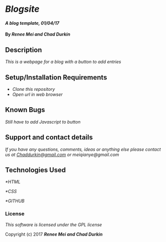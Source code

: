 # _Blogsite_

#### _A blog template, 01/04/17_

#### By _**Renee Mei and Chad Durkin**_

## Description

_This is a webpage for a blog with a button to add entries_

## Setup/Installation Requirements

* _Clone this repository_
* _Open url in web browser_

## Known Bugs

_Still have to add Javascript to button_

## Support and contact details

_If you have any questions, comments, ideas or anything else please contact us at Chaddurkin@gmail.com or meiqianye@gmail.com_

## Technologies Used

_*HTML_

_*CSS_

_*GITHUB_

### License

*This software is licensed under the GPL license*

Copyright (c) 2017 **_Renee Mei and Chad Durkin_**
